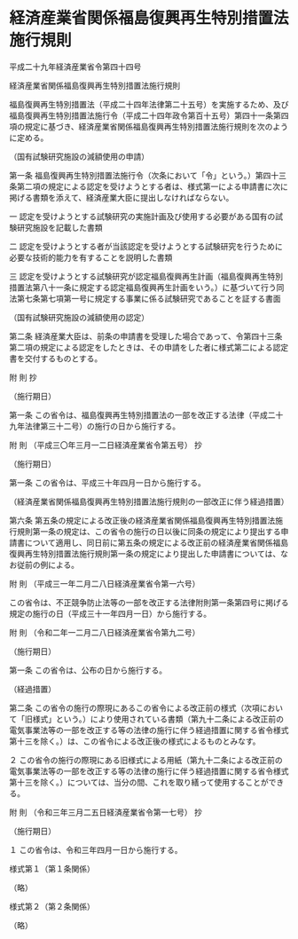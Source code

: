 # 経済産業省関係福島復興再生特別措置法施行規則

平成二十九年経済産業省令第四十四号

経済産業省関係福島復興再生特別措置法施行規則

福島復興再生特別措置法（平成二十四年法律第二十五号）を実施するため、及び福島復興再生特別措置法施行令（平成二十四年政令第百十五号）第四十一条第四項の規定に基づき、経済産業省関係福島復興再生特別措置法施行規則を次のように定める。

（国有試験研究施設の減額使用の申請）

第一条 福島復興再生特別措置法施行令（次条において「令」という。）第四十三条第二項の規定による認定を受けようとする者は、様式第一による申請書に次に掲げる書類を添えて、経済産業大臣に提出しなければならない。

一 認定を受けようとする試験研究の実施計画及び使用する必要がある国有の試験研究施設を記載した書類

二 認定を受けようとする者が当該認定を受けようとする試験研究を行うために必要な技術的能力を有することを説明した書類

三 認定を受けようとする試験研究が認定福島復興再生計画（福島復興再生特別措置法第八十一条に規定する認定福島復興再生計画をいう。）に基づいて行う同法第七条第七項第一号に規定する事業に係る試験研究であることを証する書面

（国有試験研究施設の減額使用の認定）

第二条 経済産業大臣は、前条の申請書を受理した場合であって、令第四十三条第二項の規定による認定をしたときは、その申請をした者に様式第二による認定書を交付するものとする。

附 則 抄

（施行期日）

第一条 この省令は、福島復興再生特別措置法の一部を改正する法律（平成二十九年法律第三十二号）の施行の日から施行する。

附 則 （平成三〇年三月一二日経済産業省令第五号） 抄

（施行期日）

第一条 この省令は、平成三十年四月一日から施行する。

（経済産業省関係福島復興再生特別措置法施行規則の一部改正に伴う経過措置）

第六条 第五条の規定による改正後の経済産業省関係福島復興再生特別措置法施行規則第一条の規定は、この省令の施行の日以後に同条の規定により提出する申請書について適用し、同日前に第五条の規定による改正前の経済産業省関係福島復興再生特別措置法施行規則第一条の規定により提出した申請書については、なお従前の例による。

附 則 （平成三一年二月二八日経済産業省令第一六号）

この省令は、不正競争防止法等の一部を改正する法律附則第一条第四号に掲げる規定の施行の日（平成三十一年四月一日）から施行する。

附 則 （令和二年一二月二八日経済産業省令第九二号）

（施行期日）

第一条 この省令は、公布の日から施行する。

（経過措置）

第二条 この省令の施行の際現にあるこの省令による改正前の様式（次項において「旧様式」という。）により使用されている書類（第九十二条による改正前の電気事業法等の一部を改正する等の法律の施行に伴う経過措置に関する省令様式第十三を除く。）は、この省令による改正後の様式によるものとみなす。

２ この省令の施行の際現にある旧様式による用紙（第九十二条による改正前の電気事業法等の一部を改正する等の法律の施行に伴う経過措置に関する省令様式第十三を除く。）については、当分の間、これを取り繕って使用することができる。

附 則 （令和三年三月二五日経済産業省令第一七号） 抄

（施行期日）

１ この省令は、令和三年四月一日から施行する。

様式第１（第１条関係）

（略）

様式第２（第２条関係）

（略）
